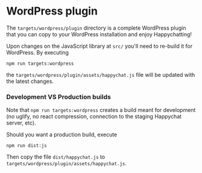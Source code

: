 # WordPress plugin

The `targets/wordpress/plugin` directory is a complete WordPress plugin that you can copy to your WordPress installation and enjoy Happychatting!

Upon changes on the JavaScript library at `src/` you'll need to re-build it for WordPress. By executing

	npm run targets:wordpress

the `targets/wordpress/plugin/assets/happychat.js` file will be updated with the latest changes.

### Development VS Production builds

Note that `npm run targets:wordpress` creates a build meant for development (no uglify, no react compression, connection to the staging Happychat server, etc).

Should you want a production build, execute

	npm run dist:js

Then copy the file `dist/happychat.js` to `targets/wordpress/plugin/assets/happychat.js`.
